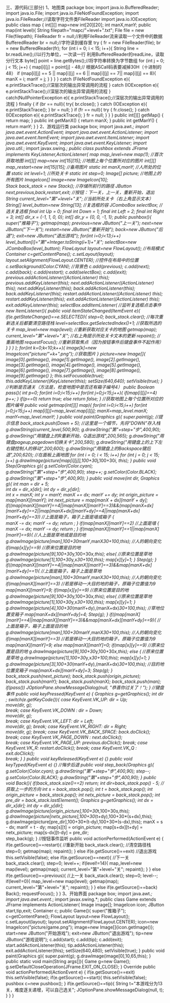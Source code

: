 三、源代码(三部分)
1、地图类
package box;
import java.io.BufferedReader;
import java.io.File;
import java.io.FileNotFoundException;
import java.io.FileReader;//读取字符文件类FileReader
import java.io.IOException;
public class map {
int[][] map=new int[20][20];
int manX,manY;
public map(int level){
String filepath="mapc/"+level+".txt";
File file = new File(filepath);
FileReader fr = null;//利用FileReader流来读取一个文件中的数据
BufferedReader br = null;//字符读到缓存里
try {
fr = new FileReader(file);
br = new BufferedReader(fr);
for (int i = 0; i < 15; i++){
String line = br.readLine();//以行为单位，一次读一行 利用BufferedReader的readLine，读取分行文本
byte[] point = line.getBytes();//将字符串转换为字节数组
for (int j = 0; j < 15; j++) {
map[i][j] = point[j] - 48;// 根据ASCall码表要减掉30H（十进制的48）
if (map[i][j] == 5 || map[i][j] == 6 || map[i][j] == 7|| map[i][j] == 8){
manX = i;
manY = j;
}
}
}
}
catch (FileNotFoundException e){
e.printStackTrace();//深层次的输出异常调用的流程
}
catch (IOException e){
e.printStackTrace();//深层次的输出异常调用的流程
}
catch(NullPointerException e){
e.printStackTrace();//深层次的输出异常调用的流程
}
finally {
if (br == null){
try{
br.close();
}
catch (IOException e){
e.printStackTrace();
}
br = null;
}
if (fr == null){
try {
fr.close();
} catch (IOException e){
e.printStackTrace();
}
fr = null;
}
}
}
public int[][] getMap() {
return map;
}
public int getManX() {
return manX;
}
public int getManY() {
return manY;
}
}
2、游戏运行类
package box;
import java.awt.*;
import java.awt.event.ActionEvent;
import java.awt.event.ActionListener;
import java.awt.event.ItemEvent;
import java.awt.event.ItemListener;
import java.awt.event.KeyEvent;
import java.awt.event.KeyListener;
import java.util.*;
import javax.swing.*;
public class pushbox extends JFrame implements KeyListener,ActionListener{
map map_level=new map(1);    //首次获取地图
int[][] map=new int[15][15];  //地图上每个位置所对应的图片
int[][] map_restart=new int[15][15];  //备用图片
static int manX,manY;                //人所处的位置
static int level=1;                    //所处关卡
static int step=0;
Image[] picture;                      //地图上的所有图片
ImageIcon[] image=new ImageIcon[10];       
Stack<Integer> back_stack = new Stack<Integer>();                      //存储所前行的路径
JButton next,previous,back,restart,exit;    //按钮：下一关，上一关，重新开始，退出 
String current_level="第"+level+"关";    //当前所处关卡（右上角显示文本）
String[] level_button=new String[13];  //复选框的容
JComboBox selectBox;                    //选关复选框
final int Up = 0;
final int Down = 1;
final int Left = 2;
final int Right = 3;
int[] dir_x = {-1, 1, 0, 0};
int[] dir_y = {0, 0, -1, 1};
public pushbox(){
super("推箱子");
getmap(map);
previous=new JButton("上一关");
next=new JButton("下一关");
restart=new JButton("重新开始");
back=new JButton("后退");
exit=new JButton("退出游戏");
for(int i=0;i<13;i++)
level_button[i]="第"+Integer.toString(i+1)+"关";
selectBox=new JComboBox(level_button);
FlowLayout layout=new FlowLayout();  //布局模式
Container c=getContentPane();
c.setLayout(layout);
layout.setAlignment(FlowLayout.CENTER);  //控件在布局中的位置
c.setBackground(Color.CYAN);        //背景色
c.add(previous);
c.add(next);
c.add(back);
c.add(restart);
c.add(selectBox);
c.add(exit);
previous.addActionListener((ActionListener) this);
previous.addKeyListener(this);
next.addActionListener((ActionListener) this);
next.addKeyListener(this);
back.addActionListener(this);
back.addKeyListener(this);
restart.addActionListener((ActionListener) this);
restart.addKeyListener(this);
exit.addActionListener((ActionListener) this);
exit.addKeyListener(this);
selectBox.addItemListener(                  //监听复选框点击事件
new ItemListener(){
public void itemStateChanged(ItemEvent e){
if(e.getStateChange()==e.SELECTED){
step=0;
back_stack.clear();            //每次重新选关后都要清空路径栈
level=selectBox.getSelectedIndex()+1;  //获取所选的关卡
map_level=new map(level);            //重新获取对应关卡的地图
getmap(map);                   
current_level="第"+level+"关";        //右上角提示所处关卡文本的更新
repaint();                          //重画地图
requestFocus();                      //重新获取焦点（因为按钮事件后键盘事件不起作用）
}
}
}
);
for(int k=0;k<10;k++){
image[k]=new ImageIcon("picture/"+k+".png");            //获取图片
}
picture=new Image[]{
image[0].getImage(),
image[1].getImage(),
image[2].getImage(),
image[3].getImage(),
image[4].getImage(),
image[5].getImage(),
image[6].getImage(),
image[7].getImage(),
image[8].getImage(),
image[9].getImage()
};
this.setFocusable(true);
this.addKeyListener((KeyListener)this);
setSize(640,640);
setVisible(true);
}
//判断是否通关（方法是，检查地图中是否还有箱子编号4）
public Boolean pass(){
int p=0;
for(int i=0;i<15;i++)
for(int j=0;j<15;j++){
if(map[i][j]==4) p++;
}
if(p==0) return true;
else return false;
}
//获取地图上每个位置所对应的图片编号
public void getmap(int[][] map){
for(int i=0;i<15;i++)
for(int j=0;j<15;j++)
map[i][j]=map_level.map[i][j];
manX=map_level.manX;
manY=map_level.manY;
}
public void paint(Graphics g){
super.paint(g);
//提示信息
back_stack.push(Down + 5);  //这里是一个细节，先将“DOWN”存入栈
g.drawString(current_level,500,90);
g.drawString("第"+step+"步",400,90);
g.drawString("用键盘上的R重新开始，Q退出游戏",200,565);
g.drawString("用键盘pageup,pagedown切换关卡",200,580);
g.drawString("用键盘上的上下左右键控制人的移动",200,600);
g.drawString("用键盘上的Backspace键后退",200,620);
//在面板上画地图
for (int i = 0; i < 15; i++)
for (int j = 0; j < 15; j++)
g.drawImage(picture[map[i][j]],100+30*j,100+30*i, this);
}
public void Step(Graphics g){
g.setColor(Color.cyan);
g.drawString("第"+step+"步",400,90);
step++;
g.setColor(Color.BLACK);
g.drawString("第"+step+"步",400,90);
}
public void move(int dir, Graphics g){
int man = dir + 5;   
int dx = dir_x[dir];
int dy = dir_y[dir];   
int x = manX;
int y = manY;
manX += dx;
manY += dy;
int origin_picture = map[manX][manY];
int next_picture = map[manX + dx][manY + dy];
if((map[manX][manY]==4||map[manX][manY]==3)&&(map[manX+dx][manY+dy]==2||map[manX+dx][manY+dy]==4||map[manX+dx][manY+dy]==3))  //上面是箱子，箱子上面是墙或箱子
{   
manX -= dx;
manY -= dy;
return ;
}
if(map[manX][manY]==2)    //上面是墙
{   
manX -= dx;
manY -= dy;
return ;
}
if(map[manX][manY]==1||map[manX][manY]==9){                        //人上面是草地或是目的地
g.drawImage(picture[man],100+30*manY,manX*30+100,this);        //人的朝向变化
if(map[x][y]==9)                                  //原来位置是目的地
g.drawImage(picture[9],100+30*y,100+30*x,this);
else{                                              //原来位置是草地
g.drawImage(picture[1],100+30*y,x*30+100,this);
map[x][y]=1;
}
Step(g);
}
if((map[manX][manY]==4||map[manX][manY]==3)&&map[manX+dx][manY+dy]==1){        //上面是箱子，箱子上面是草地
g.drawImage(picture[man],100+30*manY,manX*30+100,this);        //人的朝向变化
if(map[manX][manY]==3)                                      //若是移动一大目的地的箱子，原箱子位置值为9
map[manX][manY]=9;
if(map[x][y]==9)                                  //原来位置是目的地
g.drawImage(picture[9],100+30*y,100+30*x,this);
else{                                              //原来位置是草地
g.drawImage(picture[1],100+30*y,x*30+100,this);
map[x][y]=1;
}
g.drawImage(picture[4],100+30*(manY+dy),(manX+dx)*30+100,this);    //草地位置变箱子
map[manX+dx][manY+dy]=4;
Step(g);
}
if((map[manX][manY]==4||map[manX][manY]==3)&&map[manX+dx][manY+dy]==9){                //上面是箱子，箱子上面是目的地
g.drawImage(picture[man],100+30*manY,manX*30+100,this);        //人的朝向变化
if(map[manX][manY]==3)                                      //若是移动一大目的地的箱子，原箱子位置值为9
map[manX][manY]=9;
else map[manX][manY]=0;
if(map[x][y]==9)                                  //原来位置是目的地
g.drawImage(picture[9],100+30*y,100+30*x,this);
else {                                              //原来位置是草地
g.drawImage(picture[1],100+30*y,x*30+100,this);
map[x][y]=1;
}
g.drawImage(picture[3],100+30*(manY+dy),(manX+dx)*30+100,this);    //目的地位置变箱子
map[manX+dx][manY+dy]=3;
Step(g);
}
back_stack.push(next_picture);
back_stack.push(origin_picture);
back_stack.push(manY);
back_stack.push(manX);
back_stack.push(man);
if(pass())
JOptionPane.showMessageDialog(null, "恭喜你过关了！");
}
//键盘事件
public void keyPressed(KeyEvent e) {
Graphics g=getGraphics();
int dir ;
switch(e.getKeyCode()){
case KeyEvent.VK_UP:
dir = Up;       
move(dir, g);   
break;
case KeyEvent.VK_DOWN :
dir = Down;   
move(dir, g);   
break;
case KeyEvent.VK_LEFT:
dir = Left;   
move(dir, g);
break;
case KeyEvent.VK_RIGHT:
dir = Right;   
move(dir, g);
break;
case KeyEvent.VK_BACK_SPACE:
back.doClick();   
break;
case KeyEvent.VK_PAGE_DOWN :
next.doClick();   
break;
case KeyEvent.VK_PAGE_UP:
previous.doClick();
break;
case KeyEvent.VK_R:
restart.doClick(); 
break;
case KeyEvent.VK_Q :
exit.doClick();   
break;
}
}
public void keyReleased(KeyEvent e) {}
public void keyTyped(KeyEvent e) {}
//悔步后退
public void step_back(Graphics g){
g.setColor(Color.cyan);
g.drawString("第"+step+"步",400,90);
step--;
g.setColor(Color.BLACK);
g.drawString("第"+step+"步",400,90);
}
public void Back(){
if(back_stack.size()==2)
return;
int dir=back_stack.pop() - 5;  //获取上一步的方向
int s = back_stack.pop();
int t = back_stack.pop();
int origin_picture = back_stack.pop();
int netx_picture = back_stack.pop();
int pre_dir = back_stack.lastElement();
Graphics g=getGraphics();
int dx = dir_x[dir];
int dy = dir_y[dir];
g.drawImage(picture[origin_picture],100+30*t,100+30*s,this);
g.drawImage(picture[netx_picture],100+30*(t+dy),100+30*(s+dx),this);
g.drawImage(picture[pre_dir],100+30*(t-dy),100+30*(s-dx),this);
manX = s - dx;
manY = t - dy;
map[s][t] = origin_picture;
map[s+dx][t+dy] = netx_picture;
map[s-dx][t-dy] = pre_dir;         
step_back(g);
}
//按钮事件监听
public void actionPerformed(ActionEvent e) {
if(e.getSource()==restart){  //重新开始
back_stack.clear();      //清空路径栈
step=0;
getmap(map);
repaint();
}
else if(e.getSource()==exit)      //退出游戏
this.setVisible(false);
else if(e.getSource()==next){    //下一关
back_stack.clear();
step=0;
level++;
if(level!=14){
map_level=new map(level);
getmap(map);
current_level="第"+level+"关";
repaint();
}
}
else if(e.getSource()==previous){    //上一关
back_stack.clear();
step=0;
level--;
if(level!=0){
map_level=new map(level);
getmap(map);
current_level="第"+level+"关";
repaint();
}
}
else if(e.getSource()==back)
Back();
requestFocus();
}
}
3、开始界面
package box;
import java.awt.*;
import java.awt.event.*;
import javax.swing.*;
public class Game extends JFrame implements ActionListener{
Image image[];
ImageIcon icon;
JButton start,tip,exit;
Container c;
public Game(){
super("推箱子");
c=getContentPane();
FlowLayout layout=new FlowLayout();
c.setLayout(layout);
layout.setAlignment(FlowLayout.CENTER);
icon=new ImageIcon("picture/game.png");
image=new Image[]{icon.getImage()};
start=new JButton("开始游戏");
exit=new JButton("退出游戏");
tip=new JButton("游戏说明");
c.add(start);
c.add(tip);
c.add(exit);
start.addActionListener(this);
tip.addActionListener(this);
exit.addActionListener(this);
setSize(640,480);
setVisible(true);
}
public void paint(Graphics g){
super.paint(g);
g.drawImage(image[0],10,65,this);
}
public static void main(String args[]){
Game g=new Game();
g.setDefaultCloseOperation(JFrame.EXIT_ON_CLOSE);
}
Override
public void actionPerformed(ActionEvent e) {
if(e.getSource()==exit)
this.setVisible(false);
if(e.getSource()==start){
this.setVisible(false);
pushbox c=new pushbox();
}
if(e.getSource()==tip){
String t="本游戏分为13关，难度逐关递增，可以自己选关";
JOptionPane.showMessageDialog(null, t);
}
}
}
